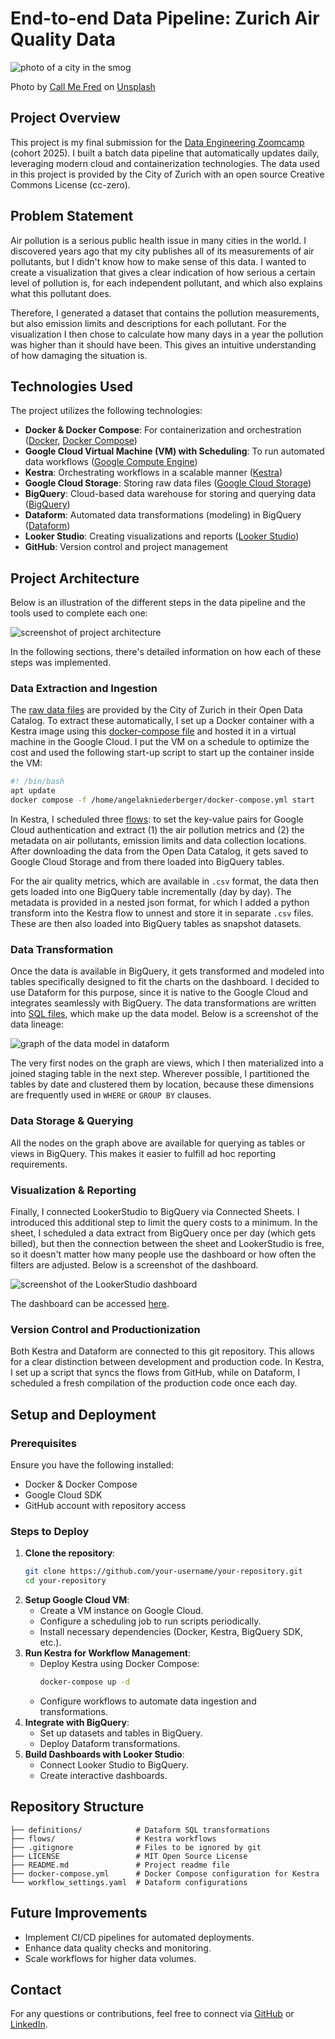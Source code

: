 # End-to-end Data Pipeline: Zurich Air Quality Data

![photo of a city in the smog](./smog.jpg)

Photo by [Call Me Fred](https://unsplash.com/de/@callmefred) on [Unsplash](https://unsplash.com/de/fotos/luftaufnahme-der-stadt-uDLtqbbVR4I)

## Project Overview

This project is my final submission for the [Data Engineering Zoomcamp](https://github.com/DataTalksClub/data-engineering-zoomcamp) (cohort 2025). I built a batch data pipeline that automatically updates daily, leveraging modern cloud and containerization technologies. The data used in this project is provided by the City of Zurich with an open source Creative Commons License (cc-zero).

## Problem Statement

Air pollution is a serious public health issue in many cities in the world. I discovered years ago that my city publishes all of its measurements of air pollutants, but I didn't know how to make sense of this data. I wanted to create a visualization that gives a clear indication of how serious a certain level of pollution is, for each independent pollutant, and which also explains what this pollutant does. 

Therefore, I generated a dataset that contains the pollution measurements, but also emission limits and descriptions for each pollutant. For the visualization I then chose to calculate how many days in a year the pollution was higher than it should have been. This gives an intuitive understanding of how damaging the situation is.

## Technologies Used

The project utilizes the following technologies:

- **Docker & Docker Compose**: For containerization and orchestration ([Docker](https://www.docker.com/), [Docker Compose](https://docs.docker.com/compose/))
- **Google Cloud Virtual Machine (VM) with Scheduling**: To run automated data workflows ([Google Compute Engine](https://cloud.google.com/compute))
- **Kestra**: Orchestrating workflows in a scalable manner ([Kestra](https://kestra.io/))
- **Google Cloud Storage**: Storing raw data files ([Google Cloud Storage](https://cloud.google.com/storage))
- **BigQuery**: Cloud-based data warehouse for storing and querying data ([BigQuery](https://cloud.google.com/bigquery))
- **Dataform**: Automated data transformations (modeling) in BigQuery ([Dataform](https://cloud.google.com/dataform))
- **Looker Studio**: Creating visualizations and reports ([Looker Studio](https://cloud.google.com/looker-studio))
- **GitHub**: Version control and project management

## Project Architecture

Below is an illustration of the different steps in the data pipeline and the tools used to complete each one:

![screenshot of project architecture](./architecture_screenshot.png)

In the following sections, there's detailed information on how each of these steps was implemented.

### Data Extraction and Ingestion

The [raw data files](https://data.stadt-zuerich.ch/dataset/ugz_luftschadstoffmessung_tageswerte) are provided by the City of Zurich in their Open Data Catalog. To extract these automatically, I set up a Docker container with a Kestra image using this [docker-compose file](./docker-compose.yml) and hosted it in a virtual machine in the Google Cloud. I put the VM on a schedule to optimize the cost and used the following start-up script to start up the container inside the VM:

```bash
#! /bin/bash
apt update
docker compose -f /home/angelakniederberger/docker-compose.yml start
```

In Kestra, I scheduled three [flows](./flows/prod): to set the key-value pairs for Google Cloud authentication and extract (1) the air pollution metrics and (2) the metadata on air pollutants, emission limits and data collection locations. After downloading the data from the Open Data Catalog, it gets saved to Google Cloud Storage and from there loaded into BigQuery tables. 

For the air quality metrics, which are available in `.csv` format, the data then gets loaded into one BigQuery table incrementally (day by day). The metadata is provided in a nested json format, for which I added a python transform into the Kestra flow to unnest and store it in separate `.csv` files. These are then also loaded into BigQuery tables as snapshot datasets.

### Data Transformation

Once the data is available in BigQuery, it gets transformed and modeled into tables specifically designed to fit the charts on the dashboard. I decided to use Dataform for this purpose, since it is native to the Google Cloud and integrates seamlessly with BigQuery. The data transformations are written into [SQL files](./definitions), which make up the data model. Below is a screenshot of the data lineage:

![graph of the data model in dataform](./dataform_screenshot.png)

The very first nodes on the graph are views, which I then materialized into a joined staging table in the next step. Wherever possible, I partitioned the tables by date and clustered them by location, because these dimensions are frequently used in `WHERE` or `GROUP BY` clauses.

### Data Storage & Querying

All the nodes on the graph above are available for querying as tables or views in BigQuery. This makes it easier to fulfill ad hoc reporting requirements.

### Visualization & Reporting

Finally, I connected LookerStudio to BigQuery via Connected Sheets. I introduced this additional step to limit the query costs to a minimum. In the sheet, I scheduled a data extract from BigQuery once per day (which gets billed), but then the connection between the sheet and LookerStudio is free, so it doesn't matter how many people use the dashboard or how often the filters are adjusted. Below is a screenshot of the dashboard.

![screenshot of the LookerStudio dashboard](./lookerstudio_screenshot.png)

The dashboard can be accessed [here](https://lookerstudio.google.com/reporting/f96397ee-34dc-4b35-a1e6-bcc93d6708ef).

### Version Control and Productionization

Both Kestra and Dataform are connected to this git repository. This allows for a clear distinction between development and production code. In Kestra, I set up a script that syncs the flows from GitHub, while on Dataform, I scheduled a fresh compilation of the production code once each day. 

## Setup and Deployment

### Prerequisites

Ensure you have the following installed:

- Docker & Docker Compose
- Google Cloud SDK
- GitHub account with repository access

### Steps to Deploy

1. **Clone the repository**:
   ```bash
   git clone https://github.com/your-username/your-repository.git
   cd your-repository
   ```
2. **Setup Google Cloud VM**:
   - Create a VM instance on Google Cloud.
   - Configure a scheduling job to run scripts periodically.
   - Install necessary dependencies (Docker, Kestra, BigQuery SDK, etc.).
3. **Run Kestra for Workflow Management**:
   - Deploy Kestra using Docker Compose:
     ```bash
     docker-compose up -d
     ```
   - Configure workflows to automate data ingestion and transformations.
4. **Integrate with BigQuery**:
   - Set up datasets and tables in BigQuery.
   - Deploy Dataform transformations.
5. **Build Dashboards with Looker Studio**:
   - Connect Looker Studio to BigQuery.
   - Create interactive dashboards.

## Repository Structure

```
├── definitions/            # Dataform SQL transformations       
├── flows/                  # Kestra workflows
├── .gitignore              # Files to be ignored by git
├── LICENSE                 # MIT Open Source License
├── README.md               # Project readme file
├── docker-compose.yml      # Docker Compose configuration for Kestra
└── workflow_settings.yaml  # Dataform configurations
```

## Future Improvements

- Implement CI/CD pipelines for automated deployments.
- Enhance data quality checks and monitoring.
- Scale workflows for higher data volumes.

## Contact

For any questions or contributions, feel free to connect via [GitHub](https://github.com/Alessine) or [LinkedIn](https://www.linkedin.com/in/angela-niederberger/).

